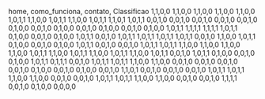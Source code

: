 home, como_funciona, contato, Classificao
1,1,0,0
1,1,0,0
1,1,0,0
1,1,0,0
1,1,0,0
1,0,1,1
1,1,0,0
1,0,1,1
1,1,0,0
1,0,1,1
1,1,0,1
1,0,1,1
0,0,1,0
0,0,1,0
0,0,1,0
0,0,1,0
0,0,1,0
0,1,0,0
0,0,1,0
0,1,0,0
0,0,1,0
0,1,0,0
0,0,1,0
0,1,0,0
1,0,1,1
1,1,1,1
1,1,1,1
1,0,1,1
0,1,0,0
0,0,1,0
0,1,0,0
1,0,1,1
0,0,1,0
1,0,1,1
1,0,1,1
1,0,1,1
1,0,1,1
0,0,1,0
1,1,0,0
1,0,1,1
0,1,0,0
0,0,1,0
0,1,0,0
1,0,1,1
0,0,1,0
0,0,1,0
1,0,1,1
1,0,1,1
1,1,0,0
1,1,0,0
1,1,0,0
1,1,0,0
1,0,1,1
1,1,0,0
1,0,1,1
1,1,0,0
1,0,1,1
1,1,0,0
1,0,1,1
0,0,1,0
1,0,1,1
0,1,0,0
0,0,1,0
0,1,0,0
1,0,1,1
0,1,1,1
0,0,1,0
1,0,1,1
1,0,1,1
1,1,0,0
1,1,0,0
0,0,1,0
0,0,1,0
0,0,1,0
0,0,1,0
0,1,0,0
0,0,1,0
0,1,0,0
0,0,1,0
1,1,0,1
0,0,1,0
0,0,1,0
0,0,1,0
1,0,1,1
1,0,1,1
1,1,0,0
1,1,0,0
0,0,1,0
0,0,1,0
1,0,1,1
1,0,1,1
1,1,0,0
1,1,0,0
0,0,1,0
0,0,1,0
1,1,1,1
0,0,1,0
0,1,0,0
0,0,0,0